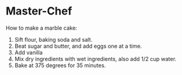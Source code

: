 # Master-Chef
How to make a marble cake:
1. Sift flour, baking soda and salt.
2. Beat sugar and butter, and add eggs one at a time. 
3. Add vanilla
4. Mix dry ingredients with wet ingredients, also add 1/2 cup water.
5. Bake at 375 degrees for 35 minutes.
